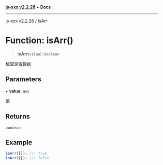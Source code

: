 [**js-xxx v2.2.28**](../README.md) • **Docs**

***

[js-xxx v2.2.28](../README.md) / isArr

# Function: isArr()

> **isArr**(`value`): `boolean`

检查是否数组

## Parameters

• **value**: `any`

值

## Returns

`boolean`

## Example

```ts
isArr([]); /// true
isArr({}); /// false
```
